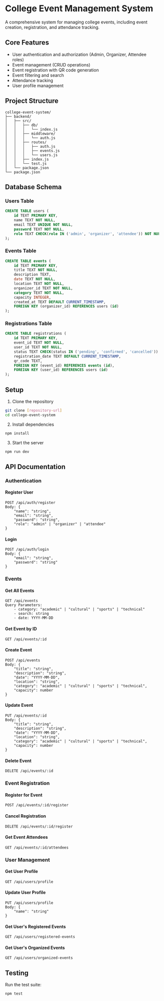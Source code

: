 # College Event Management System

A comprehensive system for managing college events, including event creation, registration, and attendance tracking.

## Core Features

- User authentication and authorization (Admin, Organizer, Attendee roles)
- Event management (CRUD operations)
- Event registration with QR code generation
- Event filtering and search
- Attendance tracking
- User profile management

## Project Structure

```
college-event-system/
├── backend/
│   ├── src/
│   │   ├── db/
│   │   │   └── index.js
│   │   ├── middleware/
│   │   │   └── auth.js
│   │   ├── routes/
│   │   │   ├── auth.js
│   │   │   ├── events.js
│   │   │   └── users.js
│   │   ├── index.js
│   │   └── test.js
│   └── package.json
└── package.json
```

## Database Schema

### Users Table
```sql
CREATE TABLE users (
    id TEXT PRIMARY KEY,
    name TEXT NOT NULL,
    email TEXT UNIQUE NOT NULL,
    password TEXT NOT NULL,
    role TEXT CHECK(role IN ('admin', 'organizer', 'attendee')) NOT NULL
);
```

### Events Table
```sql
CREATE TABLE events (
    id TEXT PRIMARY KEY,
    title TEXT NOT NULL,
    description TEXT,
    date TEXT NOT NULL,
    location TEXT NOT NULL,
    organizer_id TEXT NOT NULL,
    category TEXT NOT NULL,
    capacity INTEGER,
    created_at TEXT DEFAULT CURRENT_TIMESTAMP,
    FOREIGN KEY (organizer_id) REFERENCES users (id)
);
```

### Registrations Table
```sql
CREATE TABLE registrations (
    id TEXT PRIMARY KEY,
    event_id TEXT NOT NULL,
    user_id TEXT NOT NULL,
    status TEXT CHECK(status IN ('pending', 'confirmed', 'cancelled')) NOT NULL,
    registration_date TEXT DEFAULT CURRENT_TIMESTAMP,
    qr_code TEXT,
    FOREIGN KEY (event_id) REFERENCES events (id),
    FOREIGN KEY (user_id) REFERENCES users (id)
);
```

## Setup

1. Clone the repository
```bash
git clone [repository-url]
cd college-event-system
```

2. Install dependencies
```bash
npm install
```

3. Start the server
```bash
npm run dev
```

## API Documentation

### Authentication

#### Register User
```
POST /api/auth/register
Body: {
    "name": "string",
    "email": "string",
    "password": "string",
    "role": "admin" | "organizer" | "attendee"
}
```

#### Login
```
POST /api/auth/login
Body: {
    "email": "string",
    "password": "string"
}
```

### Events

#### Get All Events
```
GET /api/events
Query Parameters:
    - category: "academic" | "cultural" | "sports" | "technical"
    - search: string
    - date: YYYY-MM-DD
```

#### Get Event by ID
```
GET /api/events/:id
```

#### Create Event
```
POST /api/events
Body: {
    "title": "string",
    "description": "string",
    "date": "YYYY-MM-DD",
    "location": "string",
    "category": "academic" | "cultural" | "sports" | "technical",
    "capacity": number
}
```

#### Update Event
```
PUT /api/events/:id
Body: {
    "title": "string",
    "description": "string",
    "date": "YYYY-MM-DD",
    "location": "string",
    "category": "academic" | "cultural" | "sports" | "technical",
    "capacity": number
}
```

#### Delete Event
```
DELETE /api/events/:id
```

### Event Registration

#### Register for Event
```
POST /api/events/:id/register
```

#### Cancel Registration
```
DELETE /api/events/:id/register
```

#### Get Event Attendees
```
GET /api/events/:id/attendees
```

### User Management

#### Get User Profile
```
GET /api/users/profile
```

#### Update User Profile
```
PUT /api/users/profile
Body: {
    "name": "string"
}
```

#### Get User's Registered Events
```
GET /api/users/registered-events
```

#### Get User's Organized Events
```
GET /api/users/organized-events
```

## Testing

Run the test suite:
```bash
npm test
```